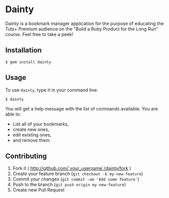 # Dainty

Dainty is a bookmark manager application for the purpose of educating the Tuts+
Premium audience on the "Build a Ruby Product for the Long Run" course. Feel
free to take a peek!

## Installation

    $ gem install dainty

## Usage

To use `dainty`, type it in your command line:

    $ dainty

You will get a help message with the list of commands available. You are able
to:

* List all of your bookmarks,
* create new ones,
* edit existing ones,
* and remove them.

## Contributing

1. Fork it ( http://github.com/`your_username`/dainty/fork )
2. Create your feature branch (`git checkout -b my-new-feature`)
3. Commit your changes (`git commit -am 'Add some feature'`)
4. Push to the branch (`git push origin my-new-feature`)
5. Create new Pull Request
